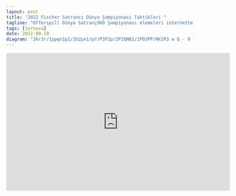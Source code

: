 ```yaml
---
layout: post
title: "2022 Fischer Satrancı Dünya Şampiyonası Taktikleri "
tagline: "Offerspill Dünya Satranç960 Şampiyonası elemeleri internette sona erdi ve 16 oyuncunun eleme sistemiyle oynadığı turnuvada yarı finale kadar gelindi. Yarı Finale adını yazdıran oyuncular Abdusattarov, Abasov, Giri ve Meier oldular. Ben de bu turnuvada oynanan ilginç karşılaşmaları derledim. "
tags: [turnuva]
date: 2022-09-19
diagram: "2kr3r/1ppqn1p1/2b2pn1/p7/P3P2p/2P1QNB1/1PB3PP/RK2R3 w Q - 0 16"
---
```


<iframe width=600 height=371 src="https://lichess.org/study/embed/X6IMPGpt/jniWblHM" frameborder=0></iframe>

